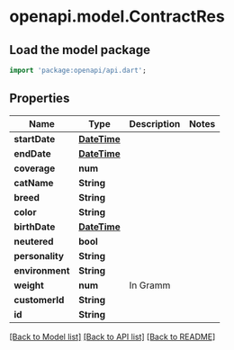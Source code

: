 # openapi.model.ContractRes

## Load the model package
```dart
import 'package:openapi/api.dart';
```

## Properties
Name | Type | Description | Notes
------------ | ------------- | ------------- | -------------
**startDate** | [**DateTime**](DateTime.md) |  | 
**endDate** | [**DateTime**](DateTime.md) |  | 
**coverage** | **num** |  | 
**catName** | **String** |  | 
**breed** | **String** |  | 
**color** | **String** |  | 
**birthDate** | [**DateTime**](DateTime.md) |  | 
**neutered** | **bool** |  | 
**personality** | **String** |  | 
**environment** | **String** |  | 
**weight** | **num** | In Gramm | 
**customerId** | **String** |  | 
**id** | **String** |  | 

[[Back to Model list]](../README.md#documentation-for-models) [[Back to API list]](../README.md#documentation-for-api-endpoints) [[Back to README]](../README.md)


